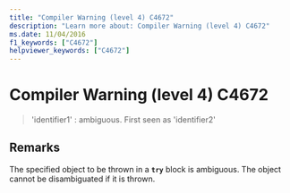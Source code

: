 ```yaml
---
title: "Compiler Warning (level 4) C4672"
description: "Learn more about: Compiler Warning (level 4) C4672"
ms.date: 11/04/2016
f1_keywords: ["C4672"]
helpviewer_keywords: ["C4672"]
---
```

# Compiler Warning (level 4) C4672

> 'identifier1' : ambiguous. First seen as 'identifier2'

## Remarks

The specified object to be thrown in a **`try`** block is ambiguous. The object cannot be disambiguated if it is thrown.
